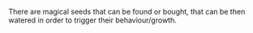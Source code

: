 There are magical seeds that can be found or bought, that can be then watered in order to trigger their behaviour/growth.